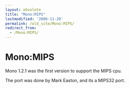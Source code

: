 ```yaml
---
layout: obsolete
title: "Mono:MIPS"
lastmodified: '2006-11-20'
permalink: /old_site/Mono:MIPS/
redirect_from:
  - /Mono:MIPS/
---
```


Mono:MIPS
=========

Mono 1.2.1 was the first version to support the MIPS cpu.

The port was done by Mark Easton, and its a MIPS32 port.

